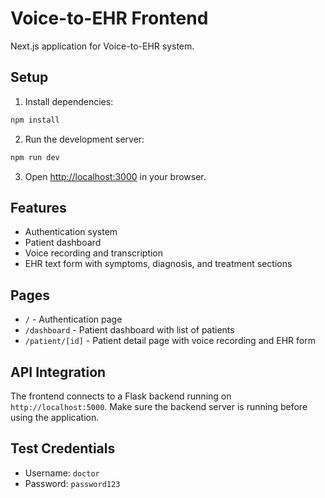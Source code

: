 # Voice-to-EHR Frontend

Next.js application for Voice-to-EHR system.

## Setup

1. Install dependencies:
```bash
npm install
```

2. Run the development server:
```bash
npm run dev
```

3. Open [http://localhost:3000](http://localhost:3000) in your browser.

## Features

- Authentication system
- Patient dashboard
- Voice recording and transcription
- EHR text form with symptoms, diagnosis, and treatment sections

## Pages

- `/` - Authentication page
- `/dashboard` - Patient dashboard with list of patients
- `/patient/[id]` - Patient detail page with voice recording and EHR form

## API Integration

The frontend connects to a Flask backend running on `http://localhost:5000`. Make sure the backend server is running before using the application.

## Test Credentials

- Username: `doctor`
- Password: `password123`
